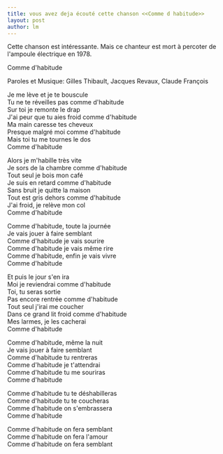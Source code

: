 ```yaml
---
title: vous avez deja écouté cette chanson <<Comme d habitude>> 
layout: post
author: lm
---
```

<p>Cette chanson est intéressante. Mais ce chanteur est mort à percoter de l'ampoule électrique en 1978.</p>
<p>Comme d'habitude</p>
<p>Paroles et Musique: Gilles Thibault, Jacques Revaux, Claude François</p>
<p>Je me lève et je te bouscule<br />
Tu ne te réveilles pas comme d'habitude<br />
Sur toi je remonte le drap<br />
J'ai peur que tu aies froid comme d'habitude<br />
Ma main caresse tes cheveux<br />
Presque malgré moi comme d'habitude<br />
Mais toi tu me tournes le dos<br />
Comme d'habitude</p>
<p>Alors je m'habille très vite<br />
Je sors de la chambre comme d'habitude<br />
Tout seul je bois mon café<br />
Je suis en retard comme d'habitude<br />
Sans bruit je quitte la maison<br />
Tout est gris dehors comme d'habitude<br />
J'ai froid, je relève mon col<br />
Comme d'habitude</p>
<p>Comme d'habitude, toute la journée<br />
Je vais jouer à faire semblant<br />
Comme d'habitude je vais sourire<br />
Comme d'habitude je vais même rire<br />
Comme d'habitude, enfin je vais vivre<br />
Comme d'habitude</p>
<p>Et puis le jour s'en ira<br />
Moi je reviendrai comme d'habitude<br />
Toi, tu seras sortie<br />
Pas encore rentrée comme d'habitude<br />
Tout seul j'irai me coucher<br />
Dans ce grand lit froid comme d'habitude<br />
Mes larmes, je les cacherai<br />
Comme d'habitude</p>
<p>Comme d'habitude, même la nuit<br />
Je vais jouer à faire semblant<br />
Comme d'habitude tu rentreras<br />
Comme d'habitude je t'attendrai<br />
Comme d'habitude tu me souriras<br />
Comme d'habitude</p>
<p>Comme d'habitude tu te déshabilleras<br />
Comme d'habitude tu te coucheras<br />
Comme d'habitude on s'embrassera<br />
Comme d'habitude</p>
<p>Comme d'habitude on fera semblant<br />
Comme d'habitude on fera l'amour<br />
Comme d'habitude on fera semblant</p>
